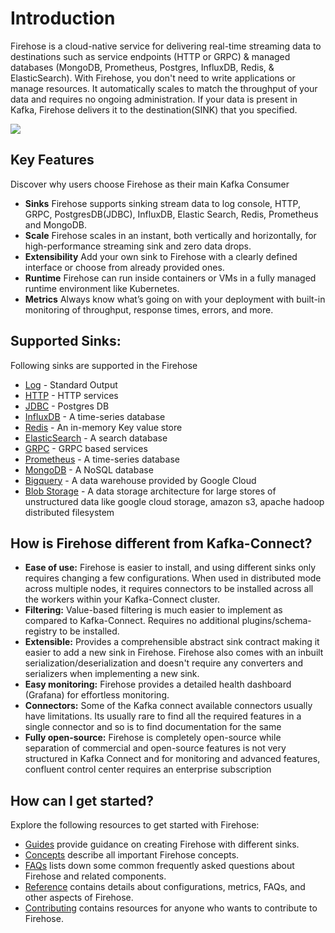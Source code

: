 # Introduction

Firehose is a cloud-native service for delivering real-time streaming data to destinations such as service endpoints \(HTTP or GRPC\) & managed databases \(MongoDB, Prometheus, Postgres, InfluxDB, Redis, & ElasticSearch\). With Firehose, you don't need to write applications or manage resources. It automatically scales to match the throughput of your data and requires no ongoing administration. If your data is present in Kafka, Firehose delivers it to the destination\(SINK\) that you specified.

![](.gitbook/assets/overview%20%283%29.svg)

## Key Features

Discover why users choose Firehose as their main Kafka Consumer

- **Sinks** Firehose supports sinking stream data to log console, HTTP, GRPC, PostgresDB\(JDBC\), InfluxDB, Elastic Search, Redis, Prometheus and MongoDB.
- **Scale** Firehose scales in an instant, both vertically and horizontally, for high-performance streaming sink and zero data drops.
- **Extensibility** Add your own sink to Firehose with a clearly defined interface or choose from already provided ones.
- **Runtime** Firehose can run inside containers or VMs in a fully managed runtime environment like Kubernetes.
- **Metrics** Always know what’s going on with your deployment with built-in monitoring of throughput, response times, errors, and more.

## Supported Sinks:

Following sinks are supported in the Firehose

- [Log](https://en.wikipedia.org/wiki/Log_file) - Standard Output
- [HTTP](https://en.wikipedia.org/wiki/Hypertext_Transfer_Protocol) - HTTP services
- [JDBC](https://en.wikipedia.org/wiki/Java_Database_Connectivity) - Postgres DB
- [InfluxDB](https://en.wikipedia.org/wiki/InfluxDB) - A time-series database
- [Redis](https://en.wikipedia.org/wiki/Redis) - An in-memory Key value store
- [ElasticSearch](https://en.wikipedia.org/wiki/Elasticsearch) - A search database
- [GRPC](https://en.wikipedia.org/wiki/GRPC) - GRPC based services
- [Prometheus](https://en.wikipedia.org/wiki/Prometheus_%28software) - A time-series database
- [MongoDB](https://en.wikipedia.org/wiki/MongoDB) - A NoSQL database
- [Bigquery](https://cloud.google.com/bigquery) - A data warehouse provided by Google Cloud
- [Blob Storage](https://gocloud.dev/howto/blob/) - A data storage architecture for large stores of unstructured data like google cloud storage, amazon s3, apache hadoop distributed filesystem

## How is Firehose different from Kafka-Connect?

- **Ease of use:** Firehose is easier to install, and using different sinks only requires changing a few configurations. When used in distributed mode across multiple nodes, it requires connectors to be installed across all the workers within your Kafka-Connect cluster.
- **Filtering:** Value-based filtering is much easier to implement as compared to Kafka-Connect. Requires no additional plugins/schema-registry to be installed.
- **Extensible:** Provides a comprehensible abstract sink contract making it easier to add a new sink in Firehose. Firehose also comes with an inbuilt serialization/deserialization and doesn't require any converters and serializers when implementing a new sink.
- **Easy monitoring:** Firehose provides a detailed health dashboard \(Grafana\) for effortless monitoring.
- **Connectors:** Some of the Kafka connect available connectors usually have limitations. Its usually rare to find all the required features in a single connector and so is to find documentation for the same
- **Fully open-source:** Firehose is completely open-source while separation of commercial and open-source features is not very structured in Kafka Connect and for monitoring and advanced features, confluent control center requires an enterprise subscription

## How can I get started?

Explore the following resources to get started with Firehose:

- [Guides](guides/overview.md) provide guidance on creating Firehose with different sinks.
- [Concepts](concepts/README.md) describe all important Firehose concepts.
- [FAQs](reference/faq/index.md) lists down some common frequently asked questions about Firehose and related components.
- [Reference](reference/configuration/) contains details about configurations, metrics, FAQs, and other aspects of Firehose.
- [Contributing](contribute/contribution.md) contains resources for anyone who wants to contribute to Firehose.
